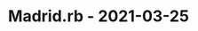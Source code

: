 ---
layout: post
title: Madrid.rb - 2021-03-25
datetime: '2021-03-25T19:30:00+01:00'
name: Madrid.rb
external_url: https://www.madridrb.com/#eventsevents/marzo-2021-mesa-redonda-compartiendo-logica-de-negocio-entre-back-y-front-652
online_event: true
year_month: 2021-03
---